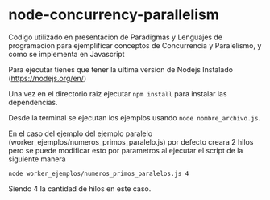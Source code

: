 # node-concurrency-parallelism
Codigo utilizado en presentacion de Paradigmas y Lenguajes de programacion para ejemplificar conceptos de Concurrencia y Paralelismo, y como se implementa en Javascript

Para ejecutar tienes que tener la ultima version de Nodejs Instalado (https://nodejs.org/en/)

Una vez en el directorio raiz ejecutar `npm install` para instalar las dependencias.

Desde la terminal se ejecutan los ejemplos usando `node nombre_archivo.js`.


En el caso del ejemplo del ejemplo paralelo (worker_ejemplos/numeros_primos_paralelo.js) por defecto creara 2 hilos pero se puede
modificar esto por parametros al ejecutar el script de la siguiente manera

```console
node worker_ejemplos/numeros_primos_paralelos.js 4
``` 
Siendo 4 la cantidad de hilos en este caso.
